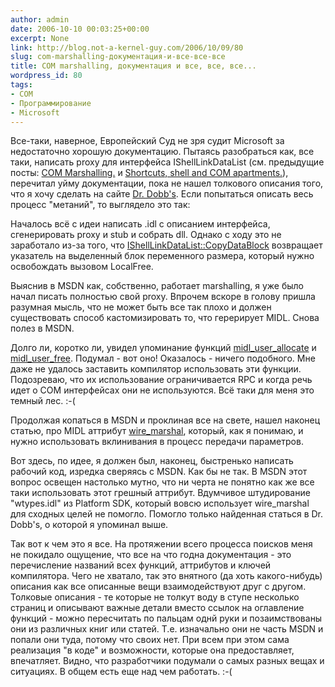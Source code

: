 ```yaml
---
author: admin
date: 2006-10-10 00:03:25+00:00
excerpt: None
link: http://blog.not-a-kernel-guy.com/2006/10/09/80
slug: com-marshalling-документация-и-все-все-все
title: COM marshalling, документация и все, все, все...
wordpress_id: 80
tags:
- COM
- Программирование
- Microsoft
---
```


Все-таки, наверное, Европейский Суд не зря судит Microsoft за недостаточно хорошую документацию. Пытаясь разобраться как, все таки, написать proxy для интерфейса IShellLinkDataList (см. предыдущие посты: [COM Marshalling.](http://blog.not-a-kernel-guy.com/2006/10/07/78) и [Shortcuts, shell and COM apartments.](http://blog.not-a-kernel-guy.com/2006/10/04/76)), перечитал уйму документации, пока не нашел толкового описания того, что я хочу сделать на сайте [Dr. Dobb's](http://www.ddj.com/dept/windows/184416483). Если попытаться описать весь процесс "метаний", то выглядело это так:

Началось всё с идеи написать .idl с описанием интерфейса, сгенерировать proxy и stub и собрать dll. Однако с ходу это не заработало из-за того, что [IShellLinkDataList::CopyDataBlock](http://windowssdk.msdn.microsoft.com/en-gb/library/ms632701.aspx) возвращает указатель на выделенный блок переменного размера, который нужно освобождать вызовом LocalFree.

Выяснив в MSDN как, собственно, работает marshalling, я уже было начал писать полностью свой proxy. Впрочем вскоре в голову пришла разумная мысль, что не может быть все так плохо и должен существовать способ кастомизировать то, что герерирует MIDL. Снова полез в MSDN. 

Долго ли, коротко ли, увидел упоминание функций [midl_user_allocate](http://msdn.microsoft.com/library/default.asp?url=/library/en-us/midl/midl/midl_user_allocate_1.asp) и [midl_user_free](http://msdn.microsoft.com/library/default.asp?url=/library/en-us/midl/midl/midl_user_free_1.asp). Подумал - вот оно! Оказалось - ничего подобного. Мне даже не удалось заставить компилятор использовать эти функции. Подозреваю, что их использование ограничивается RPC и когда речь идет о COM интерфейсах они не используются. Всё таки для меня это темный лес. :-(

Продолжая копаться в MSDN и проклиная все на свете, нашел наконец статью, про MIDL аттрибут [wire_marshal](http://msdn.microsoft.com/library/default.asp?url=/library/en-us/midl/midl/wire_marshal.asp), который, как я понимаю, и нужно использовать вклинивания в процесс передачи параметров. 

Вот здесь, по идее, я должен был, наконец, быстренько написать рабочий код, изредка сверяясь с MSDN. Как бы не так. В MSDN этот вопрос освещен настолько мутно, что ни черта не понятно как же все таки использовать этот грешный аттрибут. Вдумчивое штудирование "wtypes.idl" из Platform SDK, который вовсю использует wire_marshal для сходных целей не помогло. Помогло только найденная статься в Dr. Dobb's, о которой я упоминал выше.

Так вот к чем это я все. На протяжении всего процесса поисков меня не покидало ощущение, что все на что годна документация - это перечисление названий всех функций, аттрибутов и ключей компилятора. Чего не хватало, так это внятного (да хоть какого-нибудь) описания как все описанные вещи взаимодействуют друг с другом. Толковые описания - те которые не толкут воду в ступе несколько страниц и описывают важные детали вместо ссылок на оглавление функций - можно пересчитать по пальцам однй руки и позаимствованы они из различных книг или статей. Т.е. изначально они не часть MSDN и попали они туда, потому что своих нет. При всем при этом сама реализация "в коде" и возможности, которые она предоставляет, впечатляет. Видно, что разработчики подумали о самых разных вещах и ситуациях. В общем есть еще над чем работать. :-(
